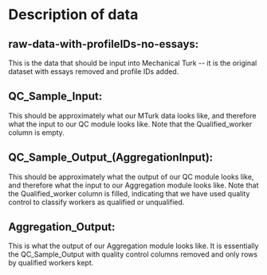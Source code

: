 <h1> Description of data </h1>

<h2> raw-data-with-profileIDs-no-essays: </h2>
This is the data that should be input into Mechanical Turk -- it is the original dataset with essays removed and profile IDs added.

<h2> QC_Sample_Input: </h2>
This should be approximately what our MTurk data looks like, and therefore what the input to our QC module looks like. Note that the Qualified_worker column is empty.

<h2> QC_Sample_Output_(AggregationInput): </h2>
This should be approximately what the output of our QC module looks like, and therefore what the input to our Aggregation module looks like. Note that the Qualified_worker column is filled, indicating that we have used quality control to classify workers as qualified or unqualified.

<h2> Aggregation_Output: </h2>
This is what the output of our Aggregation module looks like. It is essentially the QC_Sample_Output with quality control columns removed and only rows by qualified workers kept.
